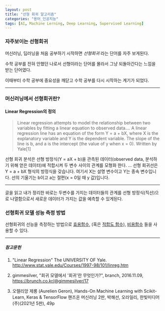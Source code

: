 ```yaml
---
layout: post
title: "선형 회귀 알고리즘"
categories: "용어_인공지능"
tags: [AI, Machine Lerning, Deep Learning, Supervised Learning]
---
```


### 자주보이는 선형회귀

머신러닝, 딥러닝을 처음 공부하기 시작하면 *선형회귀* 라는 단어를 자주 보게된다.

수학 공부를 전혀 안했던 나로서 선형이라는 단어를 몰라서 그냥 되돌아간다는 느낌을 받는 단어였다.

이때부터 수학 공부에 중요성을 깨닫고 수학 공부를 다시 시작하는 계기가 되었다.

---

### 머신러닝에서 선형회귀란?

#### Linear Regression의 정의

<BlockQuote> 
Linear regression attempts to model the relationship between two variables by fitting a linear equation to observed data.... A linear regression line has an equation of the form Y = a + bX, where X is the explanatory variable and Y is the dependent variable. The slope of the line is b, and a is the intercept (the value of y when x = 0). Written by Yale[1]
</BlockQuote>

선형 회귀 분석은 선형 방정식(Y = aX + b)을 관측된 데이터(observed data, 분석하기 위해 얻은 데이터)에 적합시켜 두 변수 사이의 관계를 모형화 한다.
...
선형 회귀선은 Y = a + bX 형식의 방정식을 갖습니다. 여기서 X는 설명 변수이고 Y는 종속 변수입니다. 선의 기울기는 b이고 a는 절편(x = 0일 때 y 값)입니다.

---

글을 읽고 내가 정리한 바로는 두변수를 가지는 데이터들의 관계를 선형 방정식(직선)으로 나열함으로서 새로운 데이터가 가지는 값을 예측할 수 있게된다.

### 선형회귀 모델 성능 측정 방법

선형회귀의 선능을 측정하는 방법으로 [효용함수](https://maizer2.github.io/인공지능/용어/2022/01/15/효용함수.html), (혹은 [적합도 함수](https://maizer2.github.io/인공지능/용어/2022/01/18/적합도-함수.html)), [비용함수](https://maizer2.github.io/인공지능/용어/2022/01/15/비용함수.html) 들을 사용할 수 있다.




---

##### 참고문헌

1) "Linear Regression" The UNIVERSITY OF Yale. http://www.stat.yale.edu/Courses/1997-98/101/linreg.htm

2) gimmesilver, "회귀 모델에서 '회귀'란 무엇인가?", branch, 2016.11.09, https://brunch.co.kr/@gimmesilver/17

3) 오렐리앙 제롱 (Aurelien Geron), Hands-On Machine Learning with Scikit-Learn, Keras & TensorFlow 핸즈온 머신러닝 2판, 박해선, 오라일리, 한빛미디어(주)(2021년 5판), 49p
